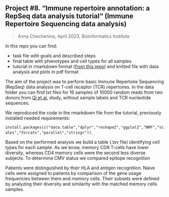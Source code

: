 ## Project #8. “Immune repertoire annotation: a RepSeq data analysis tutorial“ (Immune Repertoire Sequencing data analysis)

> Anna Chechenina, April 2023, Bioinformatics Institute

In this repo you can find:
* task file with goals and described steps
* final table with phenotypes and cell types for all samples
* tutorial in rmarkdown format ([from this repo](https://github.com/mikeraiko/repseq-annotation-tutorial)) and knitted file with data analysis and plots in pdf format

The aim of the project was to perform basic Immune Repertoire Sequencing (RepSeq) data analysis on T-cell receptor (TCR) repertoires. In the data folder you can find txt files for 16 samples of 10000 random reads from two donors from [Qi et al.](http://www.pnas.org/content/111/36/13139.short) study, without sample labels and TCR nucleotide sequences.

We reproduced the code in the rmarkdown file from the tutorial, previously installed needed requirements:

<p><code>install.packages(c("data.table","dplyr","reshape2","ggplot2","NMF","scales","forcats","parallel","stringr"))</code>.</p>

Based on the performed analysis we build a table (.tsv file) identifying cell types for each sample.
As we know, memory CD8 T-cells have lower diversity, whereas CD4 memory cells were the second less diverse subjects. To determine CMV status we compared epitope recognition

Patients were distinguished by their HLA and antigen recognition. Naive cells were assigned to patients by comparison of the gene usage frequencies between them and memory cells. Their subsets were defined by analyzing their diversity and similarity with the matched memory cells samples.


